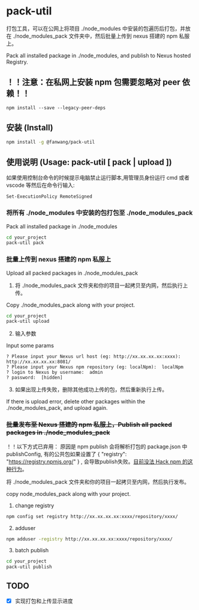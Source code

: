# pack-util
打包工具，可以在公网上将项目 ./node_modules 中安装的包遍历后打包，并放在 ./node_modules_pack 文件夹中，然后批量上传到 nexus 搭建的 npm 私服上。

Pack all installed package in ./node_modules, and publish to Nexus hosted Registry.

## ！！注意：在私网上安装 npm 包需要忽略对 peer 依赖！！

```
npm install --save --legacy-peer-deps
```

## 安装 (Install)

```sh
npm install -g @fanwang/pack-util
```

## 使用说明 (Usage: pack-util [ pack | upload ])

如果使用控制台命令的时候提示电脑禁止运行脚本,用管理员身份运行 cmd 或者 vscode 等然后在命令行输入:

```
Set-ExecutionPolicy RemoteSigned
```

### 将所有 ./node_modules 中安装的包打包至 ./node_modules_pack
Pack all installed package in ./node_modules

```sh
cd your_project
pack-util pack
```

### 批量上传到 nexus 搭建的 npm 私服上
Upload all packed packages in ./node_modules_pack

1. 将 ./node_modules_pack 文件夹和你的项目一起拷贝至内网，然后执行上传。

Copy ./node_modules_pack along with your project.


```sh
cd your_project
pack-util upload
```

2. 输入参数

Input some params

```
? Please input your Nexus url host (eg: http://xx.xx.xx.xx:xxxx): http://xx.xx.xx.xx:8081/
? Please input your Nexus npm repository (eg: localNpm):  localNpm
? login to Nexus by username:  admin
? password:  [hidden]
```

3. 如果出现上传失败，删除其他成功上传的包，然后重新执行上传。

If there is upload error, delete other packages within the ./node_modules_pack, and upload again.



###  ~~批量发布至 Nexus 搭建的 npm 私服上，Publish all packed packages in ./node_modules_pack~~
！！以下方式已弃用：
原因是 npm publish 会将解析打包的 package.json 中 publishConfig, 有的公共包如果设置了 { "registry": "https://registry.npmjs.org/" } , 会导致publish失败。[目前没法 Hack npm 的这种行为](https://stackoverflow.com/questions/66914753/override-registry-mentioned-in-publishconfig-of-package-json-through-command-lin)。

将 ./node_modules_pack 文件夹和你的项目一起拷贝至内网，然后执行发布。

copy node_modules_pack along with your project.

1. change registry 

```sh
npm config set registry http://xx.xx.xx.xx:xxxx/repository/xxxx/
```
2. adduser

```sh
npm adduser -registry http://xx.xx.xx.xx:xxxx/repository/xxxx/
```

3. batch publish

```sh
cd your_project
pack-util publish
```


## TODO
- [x] 实现打包和上传显示进度
